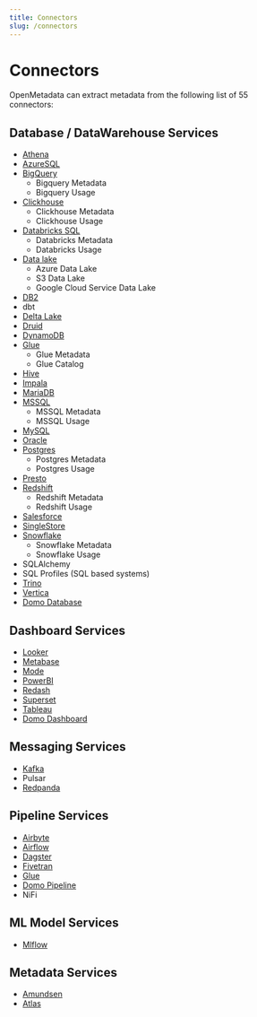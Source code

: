 ```yaml
---
title: Connectors
slug: /connectors
---
```


# Connectors

OpenMetadata can extract metadata from the following list of 55 connectors:

## Database / DataWarehouse Services

- [Athena](/connectors/database/athena)
- [AzureSQL](/connectors/database/azuresql)
- [BigQuery](/connectors/database/bigquery)
  - Bigquery Metadata
  - Bigquery Usage
- [Clickhouse](/connectors/database/clickhouse)
  - Clickhouse Metadata
  - Clickhouse Usage
- [Databricks SQL](/connectors/database/databricks)
  - Databricks Metadata
  - Databricks Usage
- [Data lake](/connectors/database/datalake)
  - Azure Data Lake
  - S3 Data Lake
  - Google Cloud Service Data Lake
- [DB2](/connectors/database/db2)
- dbt
- [Delta Lake](/connectors/database/deltalake)
- [Druid](/connectors/database/druid)
- [DynamoDB](/connectors/database/dynamodb)
- [Glue](/connectors/database/glue)
  - Glue Metadata
  - Glue Catalog
- [Hive](/connectors/database/hive)
- [Impala](/connectors/database/impala)
- [MariaDB](/connectors/database/mariadb)
- [MSSQL](/connectors/database/mssql)
  - MSSQL Metadata
  - MSSQL Usage
- [MySQL](/connectors/database/mysql)
- [Oracle](/connectors/database/oracle)
- [Postgres](/connectors/database/postgres)
  - Postgres Metadata
  - Postgres Usage 
- [Presto](/connectors/database/presto)
- [Redshift](/connectors/database/redshift)
  - Redshift Metadata
  - Redshift Usage
- [Salesforce](/connectors/database/salesforce)
- [SingleStore](/connectors/database/singlestore)
- [Snowflake](/connectors/database/snowflake)
  - Snowflake Metadata
  - Snowflake Usage
- SQLAlchemy
- SQL Profiles (SQL based systems)
- [Trino](/connectors/database/trino)
- [Vertica](/connectors/database/vertica)
- [Domo Database](/connectors/database/domo-database)

## Dashboard Services

- [Looker](/connectors/dashboard/looker)
- [Metabase](/connectors/dashboard/metabase)
- [Mode](/connectors/dashboard/mode)
- [PowerBI](/connectors/dashboard/powerbi)
- [Redash](/connectors/dashboard/redash)
- [Superset](/connectors/dashboard/superset)
- [Tableau](/connectors/dashboard/tableau)
- [Domo Dashboard](/connectors/dashboard/domo-dashboard)

## Messaging Services

- [Kafka](/connectors/messaging/kafka)
- Pulsar
- [Redpanda](/connectors/messaging/redpanda)


## Pipeline Services

- [Airbyte](/connectors/pipeline/airbyte)
- [Airflow](/connectors/pipeline/airflow)
- [Dagster](/connectors/pipeline/dagster)
- [Fivetran](/connectors/pipeline/fivetran)
- [Glue](/connectors/pipeline/glue-pipeline)
- [Domo Pipeline](/connectors/pipeline/domo-pipeline)
- NiFi

## ML Model Services

- [Mlflow](/connectors/ml-model/mlflow)

## Metadata Services

- [Amundsen](/connectors/metadata/amundsen)
- [Atlas](/connectors/metadata/atlas)
